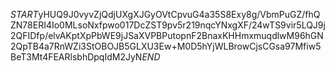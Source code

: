 $START$yHUQ9J0vyvZjQdjUXgXJGyOVtCpvuG4a35S8Exy8g/VbmPuGZ/fhQZN78ERI4Io0MLsoNxfpwo017DcZST9pv5r219nqcYNxgXF/24wTS9vir5LQJ9j2QFIDfp/elvAKptXpPbWE9jJSaXVPBPutopnF2BnaxKHHmxmuqdlwM96hGN2QpTB4a7RnWZi3StOBOJB5GLXU3Ew+M0D5hYjWLBrowCjsCGsa97Mfiw5BeT3Mt4FEARlsbhDpqIdM2JyN$END$